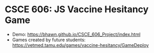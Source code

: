 # CSCE 606: JS Vaccine Hesitancy Game
- Demo: https://bhawn.github.io/CSCE_606_Project/index.html
- Games created by future students: https://vetmed.tamu.edu/games/vaccine-hesitancy/GameDeploy
